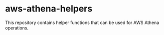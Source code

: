 # aws-athena-helpers
This repository contains helper functions that can be used for AWS Athena operations.
